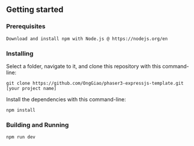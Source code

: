 ## Getting started

### Prerequisites

```
Download and install npm with Node.js @ https://nodejs.org/en
```

### Installing

Select a folder, navigate to it, and clone this repository
with this command-line:

```
git clone https://github.com/OngGiao/phaser3-expressjs-template.git [your project name]
```

Install the dependencies with this command-line:

```
npm install
```


### Building and Running

```
npm run dev
```
